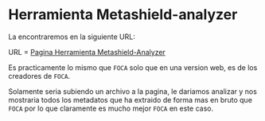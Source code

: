 # Herramienta Metashield-analyzer

La encontraremos en la siguiente URL:

URL = [Pagina Herramienta Metashield-Analyzer](https://metashieldclean-up.tu.com)

Es practicamente lo mismo que `FOCA` solo que en una version web, es de los creadores de `FOCA`.

Solamente seria subiendo un archivo a la pagina, le dariamos analizar y nos mostraria todos los metadatos que ha extraido de forma mas en bruto que `FOCA` por lo que claramente es mucho mejor `FOCA` en este caso.
